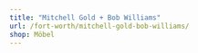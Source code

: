```yaml
---
title: "Mitchell Gold + Bob Williams"
url: /fort-worth/mitchell-gold-bob-williams/
shop: Möbel
---
```

